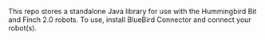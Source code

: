 This repo stores a standalone Java library for use with the Hummingbird Bit and Finch 2.0 robots. To use, install BlueBird Connector and connect your robot(s).

